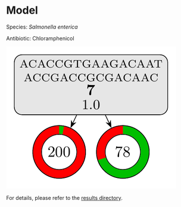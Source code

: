 
# Model

Species: *Salmonella enterica*

Antibiotic: Chloramphenicol

<a href="./model.pdf"><img src="./model.png" /></a>

For details, please refer to the [results directory](../../../../../results/cart_b/salmonella%20enterica/chloramphenicol/repeat_1/).

